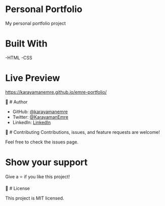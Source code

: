 # Personal Portfolio
 My personal portfolio project

# Built With
-HTML
-CSS

# Live Preview
https://karayamanemre.github.io/emre-portfolio/


👤 # Author
- GitHub: [@karayamanemre](https://github.com/karayamanemre)
- Twitter: [@KarayamanEmre](https://twitter.com/KarayamanEmre)
- LinkedIn: [LinkedIn](https://www.linkedin.com/in/emre-karayaman-a7b45b243/)

🤝 # Contributing
Contributions, issues, and feature requests are welcome!

Feel free to check the issues page.

# Show your support

Give a ⭐️ if you like this project!

📝 # License

This project is MIT licensed.
